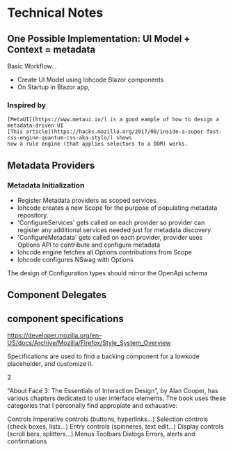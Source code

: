 ﻿# Technical Notes

## One Possible Implementation: UI Model + Context = metadata

Basic Workflow...
- Create UI Model using lohcode Blazor components
- On Startup in Blazor app, 

### Inspired by
	[MetaUI](https://www.metaui.io/) is a good eample of how to design a metadata-driven UI  
	[This article](https://hacks.mozilla.org/2017/08/inside-a-super-fast-css-engine-quantum-css-aka-stylo/) shows 
	how a rule engine (that applies selectors to a DOM) works.
	



## Metadata Providers

### Metadata Initialization
+ Register Metadata providers as scoped services.
+ lohcode creates a new Scope for the purpose of populating metadata repository.
+ 'ConfigureServices' gets called on each provider so provider can register any additional services needed just for metadata discovery.
+ 'ConfigureMetadata' gets called on each provider, provider uses Options API to contribute and configure metadata
+ lohcode engine fetches all Options contributions from Scope
+ lohcode configures NSwag with Options

The design of Configuration types should mirror the OpenApi schema

## Component Delegates

## component specifications

https://developer.mozilla.org/en-US/docs/Archive/Mozilla/Firefox/Style_System_Overview

Specifications are used to find a backing component for a lowkode placeholder, and customize it.




2

"About Face 3: The Essentials of Interaction Design", by Alan Cooper, has various chapters dedicated to user interface elements. The book uses these categories that I personally find appropiate and exhaustive:

Controls
Imperative controls (buttons, hyperlinks...)
Selection controls (check boxes, lists...)
Entry controls (spinneres, text edit...)
Display controls (scroll bars, splitters...)
Menus
Toolbars
Dialogs
Errors, alerts and confirmations